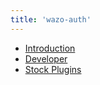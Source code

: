 ```yaml
---
title: 'wazo-auth'
---
```


- [Introduction](/uc-doc/system/wazo-auth/introduction)
- [Developer](/uc-doc/system/wazo-auth/developer)
- [Stock Plugins](/uc-doc/system/wazo-auth/stock_plugins)
